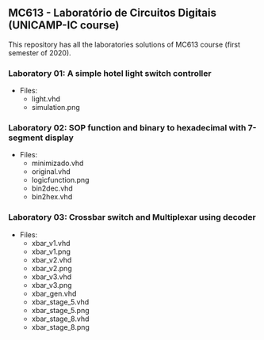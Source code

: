 ## MC613 - Laboratório de Circuitos Digitais (UNICAMP-IC course)

This repository has all the laboratories solutions of MC613 course (first semester of 2020).

### Laboratory 01: A simple hotel light switch controller
  - Files:
    - light.vhd
    - simulation.png

### Laboratory 02: SOP function and binary to hexadecimal with 7-segment display
  - Files:
    - minimizado.vhd
    - original.vhd
    - logicfunction.png
    - bin2dec.vhd
    - bin2hex.vhd

### Laboratory 03: Crossbar switch and Multiplexar using decoder
  - Files:
    - xbar_v1.vhd
    - xbar_v1.png
    - xbar_v2.vhd
    - xbar_v2.png
    - xbar_v3.vhd
    - xbar_v3.png
    - xbar_gen.vhd
    - xbar_stage_5.vhd
    - xbar_stage_5.png
    - xbar_stage_8.vhd
    - xbar_stage_8.png
    
    
